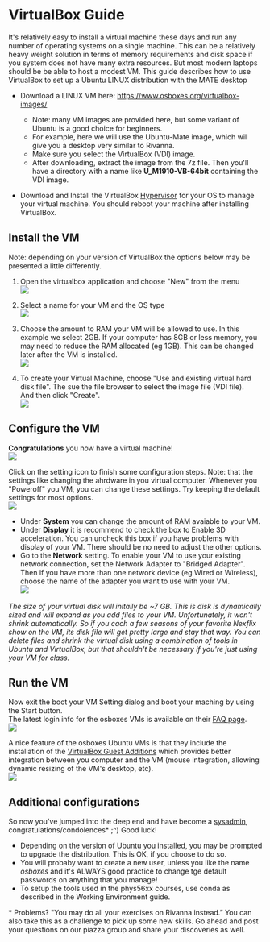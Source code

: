 # VirtualBox Guide

It's relatively easy to install a virtual machine these days and run any number of operating systems on a single machine. This can be a relatively heavy weight solution in terms of memory requirements and disk space if you system does not have many extra resources. But most modern laptops should be be able to host a modest VM. This guide describes how to use VirtualBox to set up a Ubuntu LINUX distribution with the MATE desktop 

  * Download a LINUX VM here: https://www.osboxes.org/virtualbox-images/
    * Note: many VM images are provided here, but some variant of Ubuntu is a good choice for beginners.
    * For example, here we will use the Ubuntu-Mate image, which wil give you a desktop very similar to Rivanna.
    * Make sure you select the VirtualBox (VDI) image.
    * After downloading, extract the image from the 7z file.  Then you'll have a directory with a name like __U_M1910-VB-64bit__ containing the VDI image.  

  * Download and Install the VirtualBox [Hypervisor](https://en.wikipedia.org/wiki/Hypervisor) for your OS to manage your virtual machine.  You should reboot your machine after installing VirtualBox.

## Install the VM

Note: depending on your version of VirtualBox the options below may be presented a little differently. 

1. Open the virtualbox application and choose "New" from the menu<br>
![](images/VMScreenshot1.png)

2. Select a name for your VM and the OS type<br>
![](images/VMScreenshot2.png)

3. Choose the amount to RAM your VM will be allowed to use.  In this example we select 2GB.  If your computer has 8GB or less memory, you may need to reduce the RAM allocated (eg 1GB).  This can be changed later after the VM is installed.<br>
![](images/VMScreenshot3.png)

4. To create your Virtual Machine, choose "Use and existing virtual hard disk file".  The sue the file browser to select the image file (VDI file). <br>
And then click "Create".<br>
![](images/VMScreenshot4.png)

## Configure the VM

**Congratulations** you now have a virtual machine!<br>
![](images/VMScreenshot5.png)

Click on the setting icon to finish some configuration steps.  Note: that the settings like changing the ahrdware in you virtual computer.  Whenever you "Poweroff" you VM, you can change these settings.  Try keeping the default settings for most options.<br>
![](images/VMSettings1.png)

* Under **System** you can change the amount of RAM avaiable to your VM.  
* Under **Display** it is recommend to check the box to Enable 3D acceleration.  You can uncheck this box if you have problems with display of your VM.  There should be no need to adjust the other options.
* Go to the **Network** setting.  To enable your VM to use your existing network connection, set the Network Adapter to "Bridged Adapter".  Then if you have more than one network device (eg Wired or Wireless), choose the name of the adapter you want to use with your VM.<br>
![](images/VMSettings2.png)

_The size of your virtual disk will initally be ~7 GB.  This is disk is dynamically sized and will expand as you add files to your VM.  Unfortunately, it won't shrink automatically.  So if you cach a few seasons of your favorite Nexflix show on the VM, its disk file will get pretty large and stay that way. You can delete files and shrink the virtual disk using a combination of tools in Ubuntu and VirtualBox, but that shouldn't be necessary if you're just using your VM for class._

## Run the VM

Now exit the boot your VM Setting dialog and boot your maching by using the Start button.<br>
The latest login info for the osboxes VMs is available on their [FAQ page](https://www.osboxes.org/faqs/).<br>
![](images/Ubuntu1.png)

A nice feature of the osboxes Ubuntu VMs is that they include the installation of the [VirtualBox Guest Additions](https://www.virtualbox.org/manual/ch04.html) which provides better integration between you computer and the VM (mouse integration, allowing dynamic resizing of the VM's desktop, etc). <br>
![](images/Ubuntu2.png)

## Additional configurations

So now you've jumped into the deep end and have become a [sysadmin](https://xkcd.com/705/), congratulations/condolences* ;^)  Good luck!

* Depending on the version of Ubuntu you installed, you may be prompted to upgrade the distribution.  This is OK, if you choose to do so.
* You will probaby want to create a new user, unless you like the name *osboxes* and it's ALWAYS good practice to change tge default passwords on anything that you manage!
* To setup the tools used in the phys56xx courses, use conda as described in the Working Environment guide.

\* Problems?  "You may do all your exercises on Rivanna instead.”  You can also take this as a challenge to pick up some new skills.  Go ahead and post your questions on our piazza group and share your discoveries as well. 
